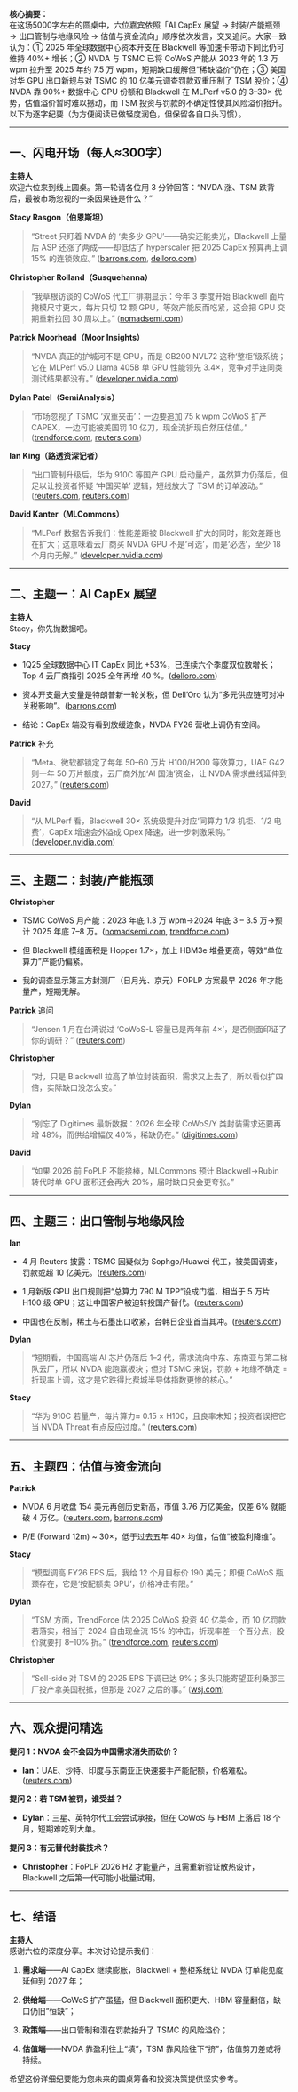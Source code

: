 **核心摘要：**  
在这场5000字左右的圆桌中，六位嘉宾依照「AI CapEx 展望 → 封装/产能瓶颈 → 出口管制与地缘风险 → 估值与资金流向」顺序依次发言，交叉追问。大家一致认为：① 2025 年全球数据中心资本开支在 Blackwell 等加速卡带动下同比仍可维持 40%+ 增长；② NVDA 与 TSMC 已将 CoWoS 产能从 2023 年的 1.3 万 wpm 拉升至 2025 年约 7.5 万 wpm，短期缺口缓解但“稀缺溢价”仍在；③ 美国对华 GPU 出口新规与对 TSMC 的 10 亿美元调查罚款双重压制了 TSM 股价；④ NVDA 靠 90%+ 数据中心 GPU 份额和 Blackwell 在 MLPerf v5.0 的 3–30× 优势，估值溢价暂时难以撼动，而 TSM 投资与罚款的不确定性使其风险溢价抬升。以下为逐字纪要（为方便阅读已做轻度润色，但保留各自口头习惯）。

---

## 一、闪电开场（每人≈300字）

**主持人**  
欢迎六位来到线上圆桌。第一轮请各位用 3 分钟回答：“NVDA 涨、TSM 跌背后，最被市场忽视的一条因果链是什么？”

**Stacy Rasgon（伯恩斯坦）**

> “Street 只盯着 NVDA 的 ‘卖多少 GPU’——确实还能卖光，Blackwell 上量后 ASP 还涨了两成——却低估了 hyperscaler 把 2025 CapEx 预算再上调 15% 的连锁效应。” ([barrons.com](https://www.barrons.com/articles/ai-data-centers-nvidia-openai-adbe1545?utm_source=chatgpt.com "AI Infrastructure Drives $750 Billion in Data Center Investment"), [delloro.com](https://www.delloro.com/news/hyperscaler-blackwell-and-custom-accelerator-rollouts-drive-53-percent-capex-growth-in-1q-2025/ "Hyperscale Blackwell and Custom Accelerator Rollouts Drive 53 Percent Capex Growth in 1Q 2025, According to Dell’Oro Group - Dell'Oro Group"))

**Christopher Rolland（Susquehanna）**

> “我草根访谈的 CoWoS 代工厂排期显示：今年 3 季度开始 Blackwell 面片掩模尺寸更大，每片只切 12 颗 GPU，等效产能反而吃紧，这会把 GPU 交期重新拉回 30 周以上。” ([nomadsemi.com](https://www.nomadsemi.com/p/tsmcs-cowos-capacity?utm_source=chatgpt.com "TSMC's CoWoS capacity - by Moore Morris - Nomad Semi"))

**Patrick Moorhead（Moor Insights）**

> “NVDA 真正的护城河不是 GPU，而是 GB200 NVL72 这种‘整柜’级系统；它在 MLPerf v5.0 Llama 405B 单 GPU 性能领先 3.4×，竞争对手连同类测试结果都没有。” ([developer.nvidia.com](https://developer.nvidia.com/blog/nvidia-blackwell-delivers-massive-performance-leaps-in-mlperf-inference-v5-0/ "NVIDIA Blackwell Delivers Massive Performance Leaps in MLPerf Inference v5.0 | NVIDIA Technical Blog"))

**Dylan Patel（SemiAnalysis）**

> “市场忽视了 TSMC ‘双重夹击’：一边要追加 75 k wpm CoWoS 扩产 CAPEX，一边可能被美国罚 10 亿刀，现金流折现自然压估值。” ([trendforce.com](https://www.trendforce.com/news/2025/01/02/news-tsmc-set-to-expand-cowos-capacity-to-record-75000-wafers-in-2025-doubling-2024-output/?utm_source=chatgpt.com "[News] TSMC Set to Expand CoWoS Capacity to ... - TrendForce"), [reuters.com](https://www.reuters.com/technology/tsmc-could-face-1-billion-or-more-fine-us-probe-sources-say-2025-04-08/ "Exclusive: TSMC could face $1 billion or more fine from US probe, sources say | Reuters"))

**Ian King（路透资深记者）**

> “出口管制升级后，华为 910C 等国产 GPU 启动量产，虽然算力仍落后，但足以让投资者怀疑 ‘中国买单’ 逻辑，短线放大了 TSM 的订单波动。” ([reuters.com](https://www.reuters.com/world/china/huawei-readies-new-ai-chip-mass-shipment-china-seeks-nvidia-alternatives-sources-2025-04-21/?utm_source=chatgpt.com "Huawei readies new AI chip for mass shipment as China ... - Reuters"), [reuters.com](https://www.reuters.com/technology/nvidias-chip-demand-faces-scrutiny-deepseek-stirs-doubts-ai-spending-2025-02-24/?utm_source=chatgpt.com "Nvidia's chip demand faces scrutiny as DeepSeek stirs doubts on AI spending"))

**David Kanter（MLCommons）**

> “MLPerf 数据告诉我们：性能差距被 Blackwell 扩大的同时，能效差距也在扩大；这意味着云厂商买 NVDA GPU 不是‘可选’，而是‘必选’，至少 18 个月内无解。” ([developer.nvidia.com](https://developer.nvidia.com/blog/nvidia-blackwell-delivers-massive-performance-leaps-in-mlperf-inference-v5-0/ "NVIDIA Blackwell Delivers Massive Performance Leaps in MLPerf Inference v5.0 | NVIDIA Technical Blog"))

---

## 二、主题一：AI CapEx 展望

**主持人**  
Stacy，你先抛数据吧。

**Stacy**

- 1Q25 全球数据中心 IT CapEx 同比 +53%，已连续六个季度双位数增长；Top 4 云厂商指引 2025 全年再增 40 %。([delloro.com](https://www.delloro.com/news/hyperscaler-blackwell-and-custom-accelerator-rollouts-drive-53-percent-capex-growth-in-1q-2025/ "Hyperscale Blackwell and Custom Accelerator Rollouts Drive 53 Percent Capex Growth in 1Q 2025, According to Dell’Oro Group - Dell'Oro Group"))
    
- 资本开支最大变量是特朗普新一轮关税，但 Dell’Oro 认为“多元供应链可对冲关税影响”。([barrons.com](https://www.barrons.com/articles/ai-data-centers-nvidia-openai-adbe1545?utm_source=chatgpt.com "AI Infrastructure Drives $750 Billion in Data Center Investment"))
    
- 结论：CapEx 端没有看到放缓迹象，NVDA FY26 营收上调仍有空间。
    

**Patrick** 补充

> “Meta、微软都锁定了每年 50–60 万片 H100/H200 等效算力，UAE G42 则一年 50 万片额度，云厂商外加‘AI 国油’资金，让 NVDA 需求曲线延伸到 2027。” ([reuters.com](https://www.reuters.com/business/finance/us-close-letting-uae-import-millions-nvidias-ai-chips-sources-say-2025-05-14/?utm_source=chatgpt.com "US close to letting UAE import millions of Nvidia's AI chips, sources ..."))

**David**

> “从 MLPerf 看，Blackwell 30× 系统级提升对应‘同算力 1/3 机柜、1/2 电费’，CapEx 增速会外溢成 Opex 降速，进一步刺激采购。” ([developer.nvidia.com](https://developer.nvidia.com/blog/nvidia-blackwell-delivers-massive-performance-leaps-in-mlperf-inference-v5-0/ "NVIDIA Blackwell Delivers Massive Performance Leaps in MLPerf Inference v5.0 | NVIDIA Technical Blog"))

---

## 三、主题二：封装/产能瓶颈

**Christopher**

- TSMC CoWoS 月产能：2023 年底 1.3 万 wpm→2024 年底 3 – 3.5 万→预计 2025 年底 7–8 万。([nomadsemi.com](https://www.nomadsemi.com/p/tsmcs-cowos-capacity?utm_source=chatgpt.com "TSMC's CoWoS capacity - by Moore Morris - Nomad Semi"), [trendforce.com](https://www.trendforce.com/news/2025/01/02/news-tsmc-set-to-expand-cowos-capacity-to-record-75000-wafers-in-2025-doubling-2024-output/?utm_source=chatgpt.com "[News] TSMC Set to Expand CoWoS Capacity to ... - TrendForce"))
    
- 但 Blackwell 模组面积是 Hopper 1.7×，加上 HBM3e 堆叠更高，等效“单位算力”产能仍偏紧。
    
- 我的调查显示第三方封测厂（日月光、京元）FOPLP 方案最早 2026 年才能量产，短期无解。
    

**Patrick** 追问

> “Jensen 1 月在台湾说过 ‘CoWoS-L 容量已是两年前 4×’，是否侧面印证了你的调研？” ([reuters.com](https://www.reuters.com/technology/nvidia-ceo-says-its-advanced-packaging-technology-needs-are-changing-2025-01-16/ "Nvidia CEO says its advanced packaging technology needs are changing | Reuters"))

**Christopher**

> “对，只是 Blackwell 拉高了单位封装面积，需求又上去了，所以看似扩四倍，实际缺口没怎么变。”

**Dylan**

> “别忘了 Digitimes 最新数据：2026 年全球 CoWoS/Y 类封装需求还要再增 48%，而供给增幅仅 40%，稀缺仍在。” ([digitimes.com](https://www.digitimes.com/news/a20250628RS401.html?utm_source=chatgpt.com "Global CoWoS players and capacity, 2025-2026"))

**David**

> “如果 2026 前 FoPLP 不能接棒，MLCommons 预计 Blackwell→Rubin 转代时单 GPU 面积还会再大 20%，届时缺口只会更夸张。”

---

## 四、主题三：出口管制与地缘风险

**Ian**

- 4 月 Reuters 披露：TSMC 因疑似为 Sophgo/Huawei 代工，被美国调查，罚款或超 10 亿美元。([reuters.com](https://www.reuters.com/technology/tsmc-could-face-1-billion-or-more-fine-us-probe-sources-say-2025-04-08/ "Exclusive: TSMC could face $1 billion or more fine from US probe, sources say | Reuters"))
    
- 1 月新版 GPU 出口规则把“总算力 790 M TPP”设成门槛，相当于 5 万片 H100 级 GPU；这让中国客户被迫转投国产替代。([reuters.com](https://www.reuters.com/technology/artificial-intelligence/how-new-ai-chip-rule-us-will-work-2025-01-13/?utm_source=chatgpt.com "How the new AI chip rule from the US will work | Reuters"))
    
- 中国也在反制，稀土与石墨出口收紧，台韩日企业首当其冲。([reuters.com](https://www.reuters.com/breakingviews/us-china-tech-war-will-hold-asian-allies-hostage-2024-12-16/?utm_source=chatgpt.com "US-China tech war will hold Asian allies hostage"))
    

**Dylan**

> “短期看，中国高端 AI 芯片仍落后 1–2 代，需求流向中东、东南亚与第二梯队云厂，所以 NVDA 能跑赢板块；但对 TSMC 来说，罚款 + 地缘不确定 = 折现率上调，这才是它跌得比费城半导体指数更惨的核心。”

**Stacy**

> “华为 910C 若量产，每片算力≈ 0.15 × H100，且良率未知；投资者误把它当 NVDA Threat 有点反应过度。” ([reuters.com](https://www.reuters.com/world/china/huawei-readies-new-ai-chip-mass-shipment-china-seeks-nvidia-alternatives-sources-2025-04-21/?utm_source=chatgpt.com "Huawei readies new AI chip for mass shipment as China ... - Reuters"))

---

## 五、主题四：估值与资金流向

**Patrick**

- NVDA 6 月收盘 154 美元再创历史新高，市值 3.76 万亿美金，仅差 6% 就能破 4 万亿。([reuters.com](https://www.reuters.com/business/nvidia-hits-record-high-analyst-predicts-ai-golden-wave-2025-06-25/ "Nvidia hits record high as analyst predicts AI 'Golden Wave' | Reuters"), [barrons.com](https://www.barrons.com/articles/nvidia-stock-price-market-cap-e3638568?utm_source=chatgpt.com "Nvidia Stock Rises. What It Needs to Break Apple's Market Cap Record."))
    
- P/E (Forward 12m) ~ 30×，低于过去五年 40× 均值，估值“被盈利降维”。
    

**Stacy**

> “模型调高 FY26 EPS 后，我给 12 个月目标价 190 美元；即便 CoWoS 瓶颈存在，它是‘按配额卖 GPU’，价格冲击有限。”

**Dylan**

> “TSM 方面，TrendForce 估 2025 CoWoS 投资 40 亿美金，而 10 亿罚款若落实，相当于 2024 自由现金流 15% 的冲击，折现率差一个百分点，股价就要打 8–10% 折。” ([trendforce.com](https://www.trendforce.com/news/2025/01/02/news-tsmc-set-to-expand-cowos-capacity-to-record-75000-wafers-in-2025-doubling-2024-output/?utm_source=chatgpt.com "[News] TSMC Set to Expand CoWoS Capacity to ... - TrendForce"), [reuters.com](https://www.reuters.com/technology/tsmc-could-face-1-billion-or-more-fine-us-probe-sources-say-2025-04-08/ "Exclusive: TSMC could face $1 billion or more fine from US probe, sources say | Reuters"))

**Christopher**

> “Sell-side 对 TSM 的 2025 EPS 下调已达 9%；多头只能寄望亚利桑那三厂投产拿美国税抵，但那是 2027 之后的事。” ([wsj.com](https://www.wsj.com/tech/tsmc-to-delay-japan-chip-plant-and-prioritize-u-s-to-avoid-trump-tariffs-f623c07e?utm_source=chatgpt.com "TSMC to Delay Japan Chip Plant and Prioritize U.S. to Avoid Trump Tariffs"))

---

## 六、观众提问精选

**提问 1：NVDA 会不会因为中国需求消失而砍价？**

- **Ian**：UAE、沙特、印度与东南亚正快速接手产能配额，价格难松。([reuters.com](https://www.reuters.com/business/finance/us-close-letting-uae-import-millions-nvidias-ai-chips-sources-say-2025-05-14/?utm_source=chatgpt.com "US close to letting UAE import millions of Nvidia's AI chips, sources ..."))
    

**提问 2：若 TSM 被罚，谁受益？**

- **Dylan**：三星、英特尔代工会尝试承接，但在 CoWoS 与 HBM 上落后 18 个月，短期难吃到大单。
    

**提问 3：有无替代封装技术？**

- **Christopher**：FoPLP 2026 H2 才能量产，且需重新验证散热设计，Blackwell 之后第一代可能小批量试用。
    

---

## 七、结语

**主持人**  
感谢六位的深度分享。本次讨论提示我们：

1. **需求端**——AI CapEx 继续膨胀，Blackwell + 整柜系统让 NVDA 订单能见度延伸到 2027 年；
    
2. **供给端**——CoWoS 扩产虽猛，但 Blackwell 面积更大、HBM 容量翻倍，缺口仍旧“恒缺”；
    
3. **政策端**——出口管制和潜在罚款抬升了 TSMC 的风险溢价；
    
4. **估值端**——NVDA 靠盈利往上“填”，TSM 靠风险往下“挤”，估值剪刀差或将持续。
    

希望这份详细纪要能为您未来的圆桌筹备和投资决策提供坚实参考。